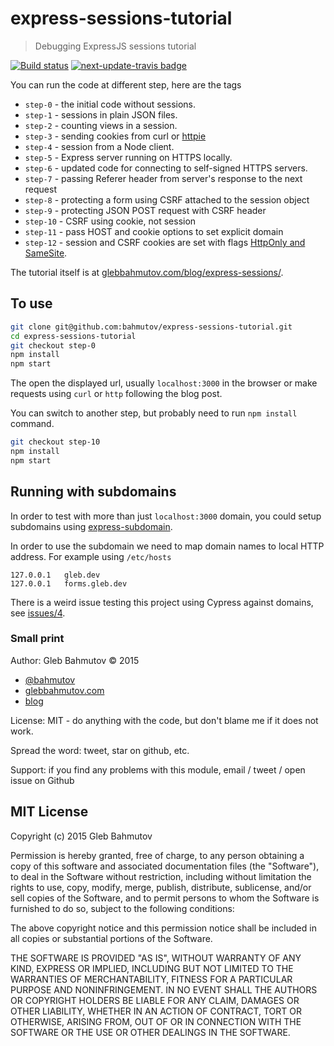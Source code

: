 # express-sessions-tutorial

> Debugging ExpressJS sessions tutorial

[![Build status][ci-image]][ci-url]
[![next-update-travis badge][nut-badge]][nut-readme]

You can run the code at different step, here are the tags

* `step-0` - the initial code without sessions.
* `step-1` - sessions in plain JSON files.
* `step-2` - counting views in a session.
* `step-3` - sending cookies from curl or [httpie](https://github.com/jkbrzt/httpie)
* `step-4` - session from a Node client.
* `step-5` - Express server running on HTTPS locally.
* `step-6` - updated code for connecting to self-signed HTTPS servers.
* `step-7` - passing Referer header from server's response to the next request
* `step-8` - protecting a form using CSRF attached to the session object
* `step-9` - protecting JSON POST request with CSRF header
* `step-10` - CSRF using cookie, not session
* `step-11` - pass HOST and cookie options to set explicit domain
* `step-12` - session and CSRF cookies are set with flags
  [HttpOnly and SameSite](https://developer.mozilla.org/en-US/docs/Web/HTTP/Cookies).

The tutorial itself is at [glebbahmutov.com/blog/express-sessions/](http://glebbahmutov.com/blog/express-sessions/).

## To use

```sh
git clone git@github.com:bahmutov/express-sessions-tutorial.git
cd express-sessions-tutorial
git checkout step-0
npm install
npm start
```

The open the displayed url, usually `localhost:3000` in the browser or make
requests using `curl` or `http` following the blog post.

You can switch to another step, but probably need to run `npm install`
command.

```sh
git checkout step-10
npm install
npm start
```

## Running with subdomains

In order to test with more than just `localhost:3000` domain, you could
setup subdomains using [express-subdomain](https://www.npmjs.com/package/express-subdomain).

In order to use the subdomain we need to map domain names to local HTTP
address. For example using `/etc/hosts`

```
127.0.0.1   gleb.dev
127.0.0.1   forms.gleb.dev
```

There is a weird issue testing this project using Cypress against domains,
see [issues/4](https://github.com/bahmutov/express-sessions-tutorial/issues/4).

### Small print

Author: Gleb Bahmutov &copy; 2015

* [@bahmutov](https://twitter.com/bahmutov)
* [glebbahmutov.com](http://glebbahmutov.com)
* [blog](http://glebbahmutov.com/blog/)

License: MIT - do anything with the code, but don't blame me if it does not work.

Spread the word: tweet, star on github, etc.

Support: if you find any problems with this module, email / tweet / open issue on Github

## MIT License

Copyright (c) 2015 Gleb Bahmutov

Permission is hereby granted, free of charge, to any person
obtaining a copy of this software and associated documentation
files (the "Software"), to deal in the Software without
restriction, including without limitation the rights to use,
copy, modify, merge, publish, distribute, sublicense, and/or sell
copies of the Software, and to permit persons to whom the
Software is furnished to do so, subject to the following
conditions:

The above copyright notice and this permission notice shall be
included in all copies or substantial portions of the Software.

THE SOFTWARE IS PROVIDED "AS IS", WITHOUT WARRANTY OF ANY KIND,
EXPRESS OR IMPLIED, INCLUDING BUT NOT LIMITED TO THE WARRANTIES
OF MERCHANTABILITY, FITNESS FOR A PARTICULAR PURPOSE AND
NONINFRINGEMENT. IN NO EVENT SHALL THE AUTHORS OR COPYRIGHT
HOLDERS BE LIABLE FOR ANY CLAIM, DAMAGES OR OTHER LIABILITY,
WHETHER IN AN ACTION OF CONTRACT, TORT OR OTHERWISE, ARISING
FROM, OUT OF OR IN CONNECTION WITH THE SOFTWARE OR THE USE OR
OTHER DEALINGS IN THE SOFTWARE.

[ci-image]: https://travis-ci.org/bahmutov/express-sessions-tutorial.svg?branch=master
[ci-url]: https://travis-ci.org/bahmutov/express-sessions-tutorial
[nut-badge]: https://img.shields.io/badge/next--update--travis-ok-green.svg
[nut-readme]: https://github.com/bahmutov/next-update-travis#readme
